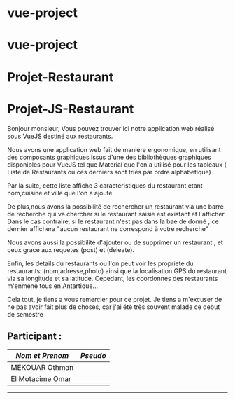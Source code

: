 # vue-project
# vue-project
# Projet-Restaurant

# Projet-JS-Restaurant


Bonjour monsieur, 
Vous pouvez trouver ici notre application web réalisé sous VueJS destiné aux restaurants.

Nous avons une application web fait de manière ergonomique, en utilisant des composants graphiques issus d'une des bibliothèques graphiques disponibles pour VueJS tel que Material que l'on a utilisé pour les tableaux ( Liste de Restaurants ou ces derniers sont triés par ordre alphabetique)

Par la suite, cette liste affiche 3 caracteristiques du restaurant etant nom,cuisine et ville que l'on a ajouté

De plus,nous avons la possibilité de rechercher un restaurant via une barre de recherche qui va chercher si le restaurant saisie est existant et l'afficher.
Dans le cas contraire, si le restaurant n'est pas dans la bae de donné , ce dernier affichera  "aucun restaurant ne correspond à votre recherche" 

Nous avons aussi la possibilité d'ajouter ou de supprimer un restaurant , et ceux grace aux requetes (post) et (deleate).

Enfin, les details du restaurants ou l'on peut voir les propriete du restaurants: (nom,adresse,photo) ainsi que la localisation GPS du restaurant via sa longitude et sa latitude.
Cepedant, les coordonnes des restaurants m'enmene tous en Antartique...

Cela tout, je tiens a vous remercier pour ce projet.
Je tiens a m'excuser de ne pas avoir fait plus de choses, car j'ai été très souvent malade ce debut de semestre 




## Participant :
| *Nom et Prenom* | *Pseudo* |
| ------ | ------ |
| MEKOUAR Othman |
| El Motacime Omar |




---

